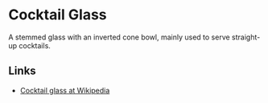 # Cocktail Glass

A stemmed glass with an inverted cone bowl, mainly used to serve straight-up cocktails.

## Links

- [Cocktail glass at Wikipedia](https://en.wikipedia.org/wiki/Cocktail_glass)
